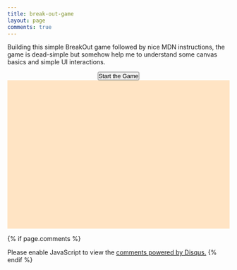 ```yaml
---
title: break-out-game
layout: page
comments: true
---
```

Building this simple BreakOut game followed by nice MDN instructions, the game is dead-simple but somehow help me to understand some canvas basics and simple UI interactions.


<html>
<head>
  <meta charset="utf-8"/>
  <title>2D Breakout Game</title>
  <style>
    .start-btn {
      display: flex;
      justify-content: center;
    }
    * { padding: 0; margin: 0; }
    canvas {  background: Bisque;
              display: block;
              margin: 0 auto;
            }
    @media screen and (max-width: 600px) {
    canvas {
      width: 400px;
      height: 250px;
      }
  }
  </style>
</head>
<body>
<div class="start-btn">
<input type="button" value="Start the Game" class="btn" />
</div>
<canvas id="gameCanvas" width="600" height="400"></canvas>

<script src="/assets/js/game.js">
</script>
</body>

{% if page.comments %}
<div id="disqus_thread"></div>
<script>

/**
*  RECOMMENDED CONFIGURATION VARIABLES: EDIT AND UNCOMMENT THE SECTION BELOW TO INSERT DYNAMIC VALUES FROM YOUR PLATFORM OR CMS.
*  LEARN WHY DEFINING THESE VARIABLES IS IMPORTANT: https://disqus.com/admin/universalcode/#configuration-variables*/
/*
var disqus_config = function () {
this.page.url = PAGE_URL;  // Replace PAGE_URL with your page's canonical URL variable
this.page.identifier = PAGE_IDENTIFIER; // Replace PAGE_IDENTIFIER with your page's unique identifier variable
};
*/
(function() { // DON'T EDIT BELOW THIS LINE
var d = document, s = d.createElement('script');
s.src = 'https://this-blog.disqus.com/embed.js';
s.setAttribute('data-timestamp', +new Date());
(d.head || d.body).appendChild(s);
})();
</script>
<noscript>Please enable JavaScript to view the <a href="https://disqus.com/?ref_noscript">comments powered by Disqus.</a></noscript>
{% endif %}